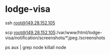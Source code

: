 # lodge-visa

ssh root@149.28.152.105

scp root@149.28.152.105:/var/www/html/lodge-visa/notification/screenshots/*.jpeg /screenshots


ps aux | grep node
killall node